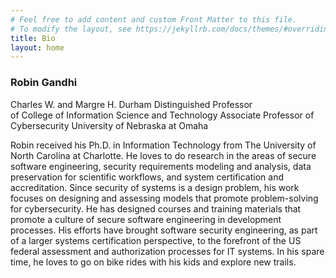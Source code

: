 ```yaml
---
# Feel free to add content and custom Front Matter to this file.
# To modify the layout, see https://jekyllrb.com/docs/themes/#overriding-theme-defaults
title: Bio
layout: home
---
```


### Robin Gandhi
Charles W. and Margre H. Durham Distinguished Professor   
of College of Information Science and Technology
Associate Professor of Cybersecurity
University of Nebraska at Omaha

Robin received his Ph.D. in Information Technology from The University of North Carolina at Charlotte. He loves to do research in the areas of secure software engineering, security requirements modeling and analysis, data preservation for scientific workflows, and system certification and accreditation. Since security of systems is a design problem, his work focuses on designing and assessing models that promote problem-solving for cybersecurity. He has designed courses and training materials that promote a culture of secure software engineering in development processes. His efforts have brought software security engineering, as part of a larger systems certification perspective, to the forefront of the US federal assessment and authorization processes for IT systems. In his spare time, he loves to go on bike rides with his kids and explore new trails. 

